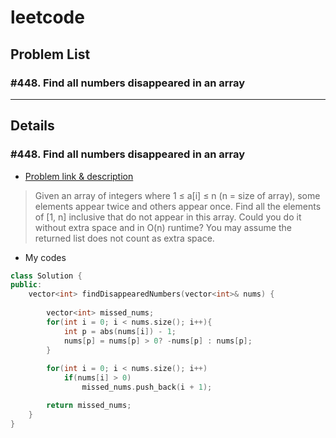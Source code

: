# leetcode

## Problem List


### #448. Find all numbers disappeared in an array


---

## Details


### #448. Find all numbers disappeared in an array
- [Problem link & description](https://leetcode.com/problems/find-all-numbers-disappeared-in-an-array/description/)
> Given an array of integers where 1 ≤ a[i] ≤ n (n = size of array), some elements appear twice and others appear once.
Find all the elements of [1, n] inclusive that do not appear in this array.
Could you do it without extra space and in O(n) runtime? You may assume the returned list does not count as extra space.

- My codes
> 
```C++
class Solution {
public:
    vector<int> findDisappearedNumbers(vector<int>& nums) {
        
        vector<int> missed_nums;
        for(int i = 0; i < nums.size(); i++){
            int p = abs(nums[i]) - 1;
            nums[p] = nums[p] > 0? -nums[p] : nums[p];
        }
        
        for(int i = 0; i < nums.size(); i++)
            if(nums[i] > 0)
                missed_nums.push_back(i + 1);

        return missed_nums;
    }
}
```
